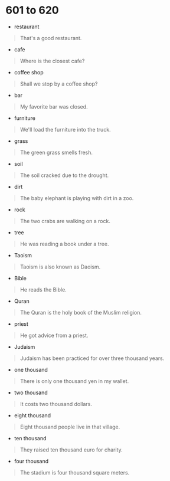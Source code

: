 # 601 to 620
- restaurant
> That's a good restaurant.
- cafe
> Where is the closest cafe?
- coffee shop
> Shall we stop by a coffee shop?
- bar
> My favorite bar was closed.
- furniture
> We'll load the furniture into the truck.
- grass
> The green grass smells fresh.
- soil
> The soil cracked due to the drought.
- dirt
> The baby elephant is playing with dirt in a zoo.
- rock
> The two crabs are walking on a rock.
- tree
> He was reading a book under a tree.
- Taoism
> Taoism is also known as Daoism.
- Bible
> He reads the Bible.
- Quran
> The Quran is the holy book of the Muslim religion.
- priest
> He got advice from a priest.
- Judaism
> Judaism has been practiced for over three thousand years.
- one thousand
> There is only one thousand yen in my wallet.
- two thousand
> It costs two thousand dollars.
- eight thousand
> Eight thousand people live in that village.
- ten thousand
> They raised ten thousand euro for charity.
- four thousand
> The stadium is four thousand square meters.
